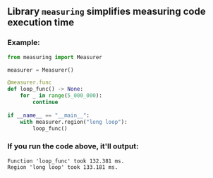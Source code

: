 ## Library `measuring` simplifies measuring code execution time

### Example:
```python
from measuring import Measurer

measurer = Measurer()

@measurer.func
def loop_func() -> None:
    for _ in range(5_000_000):
        continue
    
if __name__ == "__main__":
    with measurer.region("long loop"):
        loop_func()
```
### If you run the code above, it'll output:
```
Function 'loop_func' took 132.381 ms.
Region 'long loop' took 133.181 ms.
```